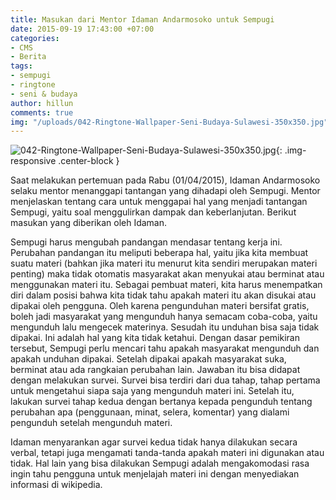 ```yaml
---
title: Masukan dari Mentor Idaman Andarmosoko untuk Sempugi
date: 2015-09-19 17:43:00 +07:00
categories:
- CMS
- Berita
tags:
- sempugi
- ringtone
- seni & budaya
author: hillun
comments: true
img: "/uploads/042-Ringtone-Wallpaper-Seni-Budaya-Sulawesi-350x350.jpg"
---
```


![042-Ringtone-Wallpaper-Seni-Budaya-Sulawesi-350x350.jpg](/uploads/042-Ringtone-Wallpaper-Seni-Budaya-Sulawesi-350x350.jpg){: .img-responsive .center-block }

Saat melakukan pertemuan pada Rabu (01/04/2015), Idaman Andarmosoko selaku mentor menanggapi tantangan yang dihadapi oleh Sempugi. Mentor menjelaskan tentang cara untuk menggapai hal yang menjadi tantangan Sempugi, yaitu soal menggulirkan dampak dan keberlanjutan. Berikut masukan yang diberikan oleh Idaman.

Sempugi harus mengubah pandangan mendasar tentang kerja ini. Perubahan pandangan itu meliputi beberapa hal,  yaitu jika kita membuat suatu materi (bahkan jika materi itu menurut kita sendiri merupakan materi penting) maka tidak otomatis masyarakat akan menyukai atau berminat atau menggunakan materi itu. Sebagai pembuat materi, kita harus menempatkan diri dalam posisi bahwa kita tidak tahu apakah materi itu akan disukai atau dipakai oleh pengguna.
Oleh karena pengunduhan materi bersifat gratis, boleh jadi masyarakat yang mengunduh hanya semacam coba-coba, yaitu mengunduh lalu mengecek materinya. Sesudah itu unduhan bisa saja tidak dipakai. Ini adalah hal yang kita tidak ketahui. Dengan dasar pemikiran tersebut, Sempugi perlu mencari tahu apakah masyarakat mengunduh dan apakah unduhan dipakai. Setelah dipakai apakah masyarakat suka, berminat atau ada rangkaian perubahan lain.
Jawaban itu bisa didapat dengan melakukan survei. Survei bisa terdiri dari dua tahap, tahap pertama untuk mengetahui siapa saja yang mengunduh materi ini. Setelah itu, lakukan survei tahap kedua dengan bertanya kepada pengunduh tentang perubahan apa (penggunaan, minat, selera, komentar) yang dialami pengunduh setelah mengunduh materi.

Idaman menyarankan agar survei kedua tidak hanya dilakukan secara verbal, tetapi juga mengamati tanda-tanda apakah materi ini digunakan atau tidak. Hal lain yang bisa dilakukan Sempugi adalah mengakomodasi rasa ingin tahu pengguna untuk menjelajah materi ini dengan menyediakan informasi di wikipedia.